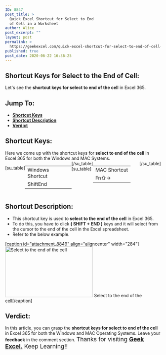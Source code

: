 ```yaml
---
ID: 8847
post_title: >
  Quick Excel Shortcut for Select to End
  of Cell in a Worksheet
author: Alice
post_excerpt: ""
layout: post
permalink: >
  https://geekexcel.com/quick-excel-shortcut-for-select-to-end-of-cell-in-a-worksheet/
published: true
post_date: 2020-06-22 16:36:25
---
```

<h2>Shortcut Keys for Select to the End of Cell:</h2>
Let's see the <strong>shortcut keys for select to end of the cell</strong> in Excel 365.
<h2>Jump To:</h2>
<ul>
 	<li><strong><a href="#1">Shortcut Keys</a></strong></li>
 	<li><strong><a href="#2">Shortcut Description</a></strong></li>
 	<li><strong><a href="#3">Verdict</a></strong></li>
</ul>
<h2 id="1">Shortcut Keys:</h2>
Here we come up with the shortcut keys for<strong> select to end of the cell</strong> in Excel 365 for both the Windows and MAC Systems.
<div style="display: flex;">

[su_table]
<table>
<tbody>
<tr>
<td>Windows Shortcut</td>
</tr>
<tr>
<td style="display: flex;"><span class="key-flex"><span class="win-key" style="width: 120px;"><span class="custom-span-key">Shift</span></span></span><span class="key-flex"><span class="win-key"><span class="custom-span-key">End</span></span></span></td>
</tr>
</tbody>
</table>
[/su_table]
[su_table]
<table style="float: right;">
<tbody>
<tr>
<td>MAC Shortcut</td>
</tr>
<tr>
<td style="display: flex;"><span class="key-flex"><span class="mac-key"><span class="custom-span-key">Fn</span></span></span><span class="key-flex"><span class="mac-key"><span class="custom-span-key">⇧</span></span></span><span class="key-flex"><span class="mac-key"><span class="custom-span-key">→</span></span></span></td>
</tr>
</tbody>
</table>
[/su_table]

</div>
<h2 id="2">Shortcut Description:</h2>
<ul>
 	<li>This shortcut key is used to<strong> select to the end of the cell</strong> in Excel 365.</li>
 	<li>To do this, you have to click <strong>( SHIFT + END )</strong> keys and it will select from the cursor to the end of the cell in the Excel spreadsheet.</li>
 	<li>Refer to the below example.</li>
</ul>
[caption id="attachment_8849" align="aligncenter" width="284"]<img class="size-full wp-image-8849" src="https://geekexcel.com/wp-content/uploads/2020/06/ezgif.com-optimize-16-2.gif" alt="Select to the end of the cell" width="284" height="164" /> Select to the end of the cell[/caption]
<h2 id="3">Verdict:</h2>
In this article, you can grasp the <strong>shortcut keys for select to end of the cell</strong> in Excel 365 for both the Windows and MAC Operating Systems. Leave your <strong>feedback</strong> in the comment section. <span style="font-size: 19px;">Thanks for visiting <strong><a href="https://geekexcel.com/">Geek Excel.</a></strong> Keep Learning!!</span>